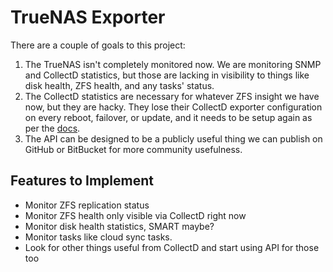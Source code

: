 # TrueNAS Exporter

There are a couple of goals to this project:

1. The TrueNAS isn't completely monitored now. We are monitoring SNMP and
  CollectD statistics, but those are lacking in visibility to things like disk
  health, ZFS health, and any tasks' status.
2. The CollectD statistics are necessary for whatever ZFS insight we have now,
  but they are hacky. They lose their CollectD exporter configuration on every
  reboot, failover, or update, and it needs to be setup again as per the
  [docs](https://docs.iracing.at/operations/networking/truenas/).
3. The API can be designed to be a publicly useful thing we can publish on
  GitHub or BitBucket for more community usefulness.


## Features to Implement

* Monitor ZFS replication status
* Monitor ZFS health only visible via CollectD right now
* Monitor disk health statistics, SMART maybe?
* Monitor tasks like cloud sync tasks.
* Look for other things useful from CollectD and start using API for those too
